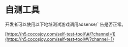 # 自测工具

开发者可以使用以下地址测试游戏调用adsense广告是否正常。

[https://h5.cocosjoy.com/self-test-tool/\#/?channel=1](https://h5.cocosjoy.com/self-test-tool/#/?channel=1)

